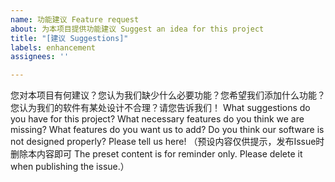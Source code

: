 ```yaml
---
name: 功能建议 Feature request
about: 为本项目提供功能建议 Suggest an idea for this project
title: "[建议 Suggestions]"
labels: enhancement
assignees: ''

---
```


您对本项目有何建议？您认为我们缺少什么必要功能？您希望我们添加什么功能？您认为我们的软件有某处设计不合理？请您告诉我们！
What suggestions do you have for this project? What necessary features do you think we are missing? What features do you want us to add? Do you think our software is not designed properly? Please tell us here!
（预设内容仅供提示，发布Issue时删除本内容即可 The preset content is for reminder only. Please delete it when publishing the issue.）
